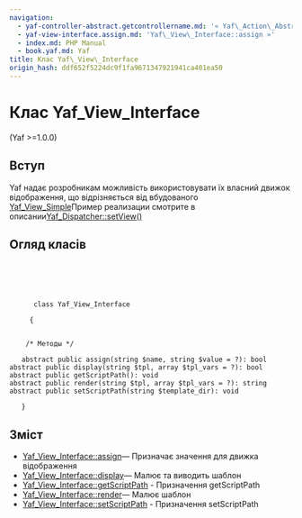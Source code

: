 ```yaml
---
navigation:
  - yaf-controller-abstract.getcontrollername.md: '« Yaf\_Action\_Abstract::getControllerName'
  - yaf-view-interface.assign.md: 'Yaf\_View\_Interface::assign »'
  - index.md: PHP Manual
  - book.yaf.md: Yaf
title: Клас Yaf\_View\_Interface
origin_hash: ddf652f5224dc9f1fa9671347921941ca401ea50
---
```

# Клас Yaf\_View\_Interface

(Yaf >=1.0.0)

## Вступ

Yaf надає розробникам можливість використовувати їх власний движок відображення, що відрізняється від вбудованого [Yaf\_View\_Simple](class.yaf-view-simple.md)Пример реализации смотрите в описании[Yaf\_Dispatcher::setView()](yaf-dispatcher.setview.md)

## Огляд класів

```classsynopsis


    
    
     
      class Yaf_View_Interface
     
     {
    

    /* Методы */
    
   abstract public assign(string $name, string $value = ?): bool
abstract public display(string $tpl, array $tpl_vars = ?): bool
abstract public getScriptPath(): void
abstract public render(string $tpl, array $tpl_vars = ?): string
abstract public setScriptPath(string $template_dir): void

   }
```

## Зміст

-   [Yaf\_View\_Interface::assign](yaf-view-interface.assign.md)— Призначає значення для движка відображення
-   [Yaf\_View\_Interface::display](yaf-view-interface.display.md)— Малює та виводить шаблон
-   [Yaf\_View\_Interface::getScriptPath](yaf-view-interface.getscriptpath.md) \- Призначення getScriptPath
-   [Yaf\_View\_Interface::render](yaf-view-interface.render.md)— Малює шаблон
-   [Yaf\_View\_Interface::setScriptPath](yaf-view-interface.setscriptpath.md) \- Призначення setScriptPath
